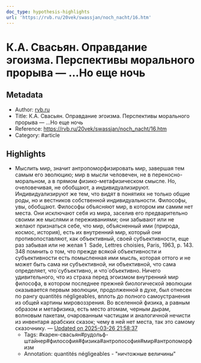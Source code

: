 ```yaml
---
doc_type: hypothesis-highlights
url: 'https://rvb.ru/20vek/swassjan/noch_nacht/16.htm'
---
```

# К.А. Свасьян. Оправдание эгоизма. Перспективы морального прорыва — ...Но еще ночь

## Metadata
- Author: [rvb.ru]()
- Title: К.А. Свасьян. Оправдание эгоизма. Перспективы морального прорыва — ...Но еще ночь
- Reference: https://rvb.ru/20vek/swassjan/noch_nacht/16.htm
- Category: #article

## Highlights
- Мыслить мир, значит антропоморфизировать мир, завершая тем самым его эволюцию; мир в мысли человечен, не в переносно-моральном, а в прямом физико-метафизическом смысле. Но, очеловечивая, не обобщают, а индивидуализируют. Индивидуализируют же тем, что видят в понятиях не только общие роды, но и вестников собственной индивидуальности. Философы, увы, обобщают. Философы объясняют мир, в котором им самим нет места. Они исключают себя из мира, заселив его предварительно своими же мыслями и переживаниями; они забывают или не желают признаться себе, что мир, объясненный ими (природа, космос, история), есть их внутренний мир, который они противопоставляют, как объективный, своей субъективности, еще раз забывая или не желая 1  Sade, Lettres choisies, Paris, 1963, p. 143. 348 помнить о том, что прежде всякой объективности и субъективности есть помысленная ими мысль, которая оттого и не может быть сама ни субъективной, ни объективной, что сама определяет, что́ субъективно, и что́ объективно. Ничего удивительного, что из страха перед эгоизмом внутренний мир философа, в котором последнее прежней биологической эволюции оказывается первым эволюции, продолженной в духе, был отнесен по рангу quantités négligeables, вплоть до полного самоустранения из общей картины мировоззрения. Во вселенной физика, а равным образом и метафизика, есть место атомам, черным дырам, волновым пакетам, очарованным частицам и аналогичной нечисти из инвентаря арабских сказок; чему в ней нет места, так это самому сказочнику. — [Updated on 2025-03-26 21:58:37](https://hyp.is/U0F37Ap0EfCp2iMbtiR-2A/rvb.ru/20vek/swassjan/noch_nacht/16.htm)
   - Tags: #карен-свасьян#рудольф-штайнер#философия#физика#антропософия#мир#антропоморфизм
   - Annotation: quantités négligeables - "ничтожные величины"
